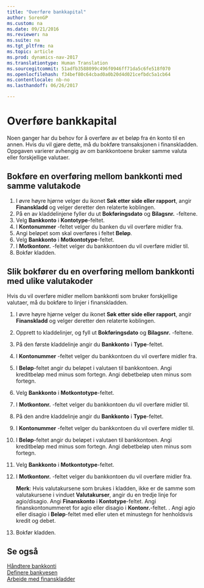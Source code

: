 ```yaml
---
title: "Overføre bankkapital"
author: SorenGP
ms.custom: na
ms.date: 09/21/2016
ms.reviewer: na
ms.suite: na
ms.tgt_pltfrm: na
ms.topic: article
ms.prod: dynamics-nav-2017
ms.translationtype: Human Translation
ms.sourcegitcommit: 51adfb3588099c496f0946ff71da5c6fe518f070
ms.openlocfilehash: f34bef80c64cbad0a0b20d4d021cefbdc5a1cb64
ms.contentlocale: nb-no
ms.lasthandoff: 06/26/2017

---
```


# <a name="how-to-transfer-bank-funds"></a>Overføre bankkapital
Noen ganger har du behov for å overføre av et beløp fra én konto til en annen. Hvis du vil gjøre dette, må du bokføre transaksjonen i finanskladden. Oppgaven varierer avhengig av om bankkontoene bruker samme valuta eller forskjellige valutaer.

## <a name="to-post-a-transfer-between-bank-accounts-with-the-same-currency-code"></a>Bokføre en overføring mellom bankkonti med samme valutakode
1. I øvre høyre hjørne velger du ikonet **Søk etter side eller rapport**, angir **Finanskladd** og velger deretter den relaterte koblingen.
2. På en av kladdelinjene fyller du ut **Bokføringsdato** og **Bilagsnr.** -feltene.
3. Velg **Bankkonto** i **Kontotype**-feltet.
4. I **Kontonummer** -feltet velger du banken du vil overføre midler fra.
5. Angi beløpet som skal overføres i feltet **Beløp**.
6. Velg **Bankkonto** i **Motkontotype**-feltet.
7. I **Motkontonr.** -feltet velger du bankkontoen du vil overføre midler til.
8. Bokfør kladden.

## <a name="to-post-a-transfer-between-bank-accounts-with-different-currency-codes"></a>Slik bokfører du en overføring mellom bankkonti med ulike valutakoder
Hvis du vil overføre midler mellom bankkonti som bruker forskjellige valutaer, må du bokføre to linjer i finanskladden.

1. I øvre høyre hjørne velger du ikonet **Søk etter side eller rapport**, angir **Finanskladd** og velger deretter den relaterte koblingen.
2. Opprett to kladdelinjer, og fyll ut **Bokføringsdato** og **Bilagsnr.** -feltene.
3. På den første kladdelinje angir du **Bankkonto** i **Type**-feltet.
4. I **Kontonummer** -feltet velger du bankkontoen du vil overføre midler fra.
5. I **Beløp**-feltet angir du beløpet i valutaen til bankkontoen. Angi kreditbeløp med minus som fortegn. Angi debetbeløp uten minus som fortegn.
6. Velg **Bankkonto** i **Motkontotype**-feltet.
7. I **Motkontonr.** -feltet velger du bankkontoen du vil overføre midler til.
8. På den andre kladdelinje angir du **Bankkonto** i **Type**-feltet.
9. I **Kontonummer** -feltet velger du bankkontoen du vil overføre midler til.
10. I **Beløp**-feltet angir du beløpet i valutaen til bankkontoen. Angi kreditbeløp med minus som fortegn. Angi debetbeløp uten minus som fortegn.
11. Velg **Bankkonto** i **Motkontotype**-feltet.  
12. I **Motkontonr.** -feltet velger du bankkontoen du vil overføre midler fra.

    **Merk**: Hvis valutakursene som brukes i kladden, ikke er de samme som valutakursene i vinduet **Valutakurser**, angir du en tredje linje for agio/disagio. Angi **Finanskonto** i **Kontotype**-feltet. Angi finanskontonummeret for agio eller disagio i **Kontonr.**-feltet. . Angi agio eller disagio i **Beløp**-feltet med eller uten et minustegn for henholdsvis kredit og debet.
13. Bokfør kladden.

## <a name="see-also"></a>Se også  
[Håndtere bankkonti](bank-manage-bank-accounts.md)  
[Definere bankvesen](bank-setup-banking.md)  
[Arbeide med finanskladder](ui-work-general-journals.md)


